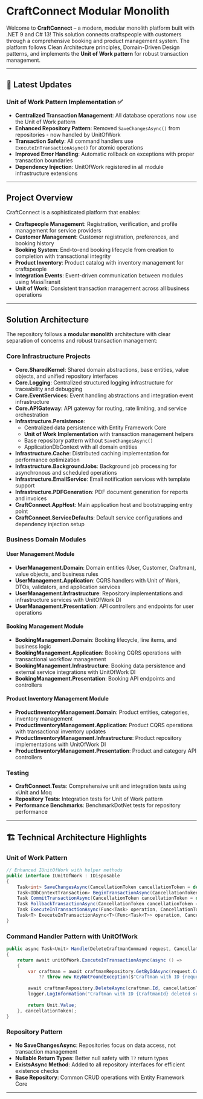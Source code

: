# CraftConnect Modular Monolith

Welcome to **CraftConnect** – a modern, modular monolith platform built with .NET 9 and C# 13! This solution connects craftspeople with customers through a comprehensive booking and product management system. The platform follows Clean Architecture principles, Domain-Driven Design patterns, and implements the **Unit of Work pattern** for robust transaction management.

---

## 🚀 **Latest Updates**

### **Unit of Work Pattern Implementation** ✅
- **Centralized Transaction Management**: All database operations now use the Unit of Work pattern
- **Enhanced Repository Pattern**: Removed `SaveChangesAsync()` from repositories - now handled by UnitOfWork
- **Transaction Safety**: All command handlers use `ExecuteInTransactionAsync()` for atomic operations
- **Improved Error Handling**: Automatic rollback on exceptions with proper transaction boundaries
- **Dependency Injection**: UnitOfWork registered in all module infrastructure extensions

---

## Project Overview

CraftConnect is a sophisticated platform that enables:
- **Craftspeople Management**: Registration, verification, and profile management for service providers
- **Customer Management**: Customer registration, preferences, and booking history  
- **Booking System**: End-to-end booking lifecycle from creation to completion with transactional integrity
- **Product Inventory**: Product catalog with inventory management for craftspeople
- **Integration Events**: Event-driven communication between modules using MassTransit
- **Unit of Work**: Consistent transaction management across all business operations

---

## Solution Architecture

The repository follows a **modular monolith** architecture with clear separation of concerns and robust transaction management:

### Core Infrastructure Projects
- **Core.SharedKernel**: Shared domain abstractions, base entities, value objects, and unified repository interfaces
- **Core.Logging**: Centralized structured logging infrastructure for traceability and debugging
- **Core.EventServices**: Event handling abstractions and integration event infrastructure
- **Core.APIGateway**: API gateway for routing, rate limiting, and service orchestration
- **Infrastructure.Persistence**: 
  - Centralized data persistence with Entity Framework Core
  - **Unit of Work Implementation** with transaction management helpers
  - Base repository pattern without `SaveChangesAsync()` 
  - ApplicationDbContext with all domain entities
- **Infrastructure.Cache**: Distributed caching implementation for performance optimization
- **Infrastructure.BackgroundJobs**: Background job processing for asynchronous and scheduled operations
- **Infrastructure.EmailService**: Email notification services with template support
- **Infrastructure.PDFGeneration**: PDF document generation for reports and invoices
- **CraftConnect.AppHost**: Main application host and bootstrapping entry point
- **CraftConnect.ServiceDefaults**: Default service configurations and dependency injection setup

### Business Domain Modules

#### User Management Module
- **UserManagement.Domain**: Domain entities (User, Customer, Craftman), value objects, and business rules
- **UserManagement.Application**: CQRS handlers with Unit of Work, DTOs, validators, and application services
- **UserManagement.Infrastructure**: Repository implementations and infrastructure services with UnitOfWork DI
- **UserManagement.Presentation**: API controllers and endpoints for user operations

#### Booking Management Module  
- **BookingManagement.Domain**: Booking lifecycle, line items, and business logic
- **BookingManagement.Application**: Booking CQRS operations with transactional workflow management
- **BookingManagement.Infrastructure**: Booking data persistence and external service integrations with UnitOfWork DI
- **BookingManagement.Presentation**: Booking API endpoints and controllers

#### Product Inventory Management Module
- **ProductInventoryManagement.Domain**: Product entities, categories, inventory management
- **ProductInventoryManagement.Application**: Product CQRS operations with transactional inventory updates
- **ProductInventoryManagement.Infrastructure**: Product repository implementations with UnitOfWork DI
- **ProductInventoryManagement.Presentation**: Product and category API controllers

### Testing
- **CraftConnect.Tests**: Comprehensive unit and integration tests using xUnit and Moq
- **Repository Tests**: Integration tests for Unit of Work pattern
- **Performance Benchmarks**: BenchmarkDotNet tests for repository performance

---

## 🏗️ **Technical Architecture Highlights**

### **Unit of Work Pattern**
```csharp
// Enhanced IUnitOfWork with helper methods
public interface IUnitOfWork : IDisposable
{
    Task<int> SaveChangesAsync(CancellationToken cancellationToken = default);
    Task<IDbContextTransaction> BeginTransactionAsync(CancellationToken cancellationToken = default);
    Task CommitTransactionAsync(CancellationToken cancellationToken = default);
    Task RollbackTransactionAsync(CancellationToken cancellationToken = default);
    Task ExecuteInTransactionAsync(Func<Task> operation, CancellationToken cancellationToken = default);
    Task<T> ExecuteInTransactionAsync<T>(Func<Task<T>> operation, CancellationToken cancellationToken = default);
}
```

### **Command Handler Pattern with UnitOfWork**
```csharp
public async Task<Unit> Handle(DeleteCraftmanCommand request, CancellationToken cancellationToken)
{
    return await unitOfWork.ExecuteInTransactionAsync(async () =>
    {
        var craftman = await craftmanRepository.GetByIdAsync(request.CraftmanId, cancellationToken)
            ?? throw new KeyNotFoundException($"Craftman with ID {request.CraftmanId} not found.");
        
        await craftmanRepository.DeleteAsync(craftman.Id, cancellationToken);
        logger.LogInformation("Craftman with ID {CraftmanId} deleted successfully.", craftman.Id);
        
        return Unit.Value;
    }, cancellationToken);
}
```

### **Repository Pattern**
- **No SaveChangesAsync**: Repositories focus on data access, not transaction management
- **Nullable Return Types**: Better null safety with `T?` return types
- **ExistsAsync Method**: Added to all repository interfaces for efficient existence checks
- **Base Repository**: Common CRUD operations with Entity Framework Core

---
